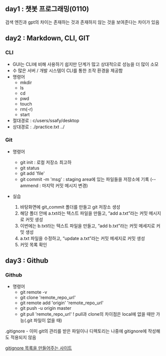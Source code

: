 ## day1 : 챗봇 프로그래밍(0110)

검색 엔진과 gpt의 차이는 존재하는 것과 존재하지 않는 것을 보여준다는 차이가 있음

## day2 : Markdown, CLI, GIT
### CLI
- GUI는 CLI에 비해 사용하기 쉽지만 단계가 많고 상대적으로 성능을 더 많이 소모
- 수 많은 서버 / 개발 시스템이 CLI를 통한 조작 환경을 제공함
- 명령어
  - mkdir
  - ls
  - cd
  - pwd
  - touch
  - rm(-r)
  - start
- 절대경로 : c/users/ssafy/desktop
- 상대경로 : ./practice.txt ../

### Git
- 명령어
  - git init : 로컬 저장소 최고하
  - git status
  - git add 'file'
  - git commit -m 'msg' : staging area에 있는 파일들을 저장소에 기록 (--ammend : 마지막 커밋 메시지 변경)
 
- 실습
  1. 바탕화면에 git_commit 폴더를 만들고 git 저장소 생성
  2. 해당 폴더 안에 a.txt라는 텍스트 파일을 만들고, “add a.txt”라는 커밋 메시지로 커밋 생성
  3. 이번에는 b.txt라는 텍스트 파일을 만들고, “add b.txt”라는 커밋 메세지로 커밋 생성
  4. a.txt 파일을 수정하고, “update a.txt”라는 커밋 메세지로 커밋 생성
  5. 커밋 목록 확인

## day3 : Github
### Github
- 명령어
  - git remote -v
  - git clone 'remote_repo_url'
  - git remote add 'origin' 'remote_repo_url'
  - git push -u origin master
  - git pull 'remote_repo_url'
  ! pull과 clone의 차이점은 local에 없을 때만 가능(.git 파일이 없을 때)

.gitignore - 이미 git의 관리를 받은 파일이나 디렉토리는 나중에 gitignore에 작성해도 적용되지 않음

[gitignore 목록을 만들어주는 사이트](https://www.toptal.com/developers/gitignore/)
  
